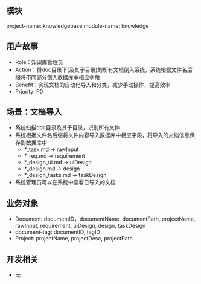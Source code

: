 ## 模块

project-name: knowledgebase
module-name: knowledge

## 用户故事

- Role：知识库管理员
- Action：将doc目录下(及其子目录)的所有文档倒入系统，系统根据文件名后缀将不同部分倒入数据库中相应字段
- Benefit：实现文档的自动化导入和分类，减少手动操作，提高效率
- Priority: P0

## 场景：文档导入

- 系统扫描doc目录及其子目录，识别所有文件
- 系统根据文件名后缀将文件内容导入数据库中相应字段，将导入的文档信息保存到数据库中
    - *_task.md -> rawInput
    - *_req.md -> requirement
    - *_design_ui.md -> uiDesign
    - *_design.md -> design
    - *_design_tasks.md -> taskDesign
- 系统管理员可以在系统中查看已导入的文档

## 业务对象

- Document: documentID，documentName, documentPath, projectName, rawInput, requirement, uiDesign, design, taskDesign
- document-tag: documentID, tagID
- Project: projectName, projectDesc, projectPath

## 开发相关

- 无
